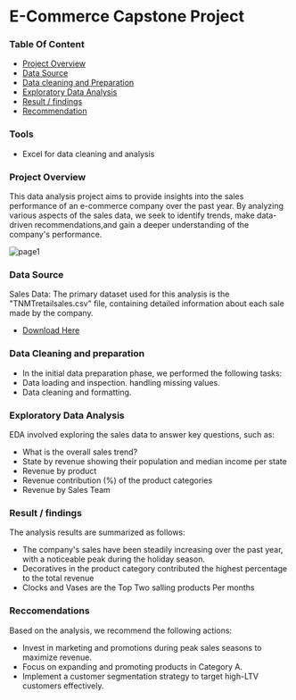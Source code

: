# E-Commerce Capstone Project

### Table Of Content
  - [Project Overview](#project-overview)
  - [Data Source](data-source)
  - [Data cleaning and Preparation](data-cleaning-and-preparation)
  - [Exploratory Data Analysis](exploratory-data-analysis)
  - [Result / findings](result-/-findings)
  - [Recommendation](recommendtion)
  
### Tools
- Excel for data cleaning and analysis 

### Project Overview
This data analysis project aims to provide insights into the sales performance of an e-commerce company over the 
past year. By analyzing various aspects of the sales data, we seek to identify trends, make data-driven recommendations,and gain a deeper understanding of the company's performance.

![page1](https://github.com/Sort4fun/Sales-Analysis/assets/152518490/a35fe679-faef-4471-b792-f15722a21d6d)



### Data Source
Sales Data: The primary dataset used for this analysis is the "TNMTretailsales.csv" file, containing detailed information about each sale made by the company.
  - [Download Here](https://import.cdn.thinkific.com/507876/courses/2143833/TNMTRetailsalesdocforCapstoneProject-230126-094456.xlsx)

### Data Cleaning and preparation
  - In the initial data preparation phase, we performed the following tasks:
  - Data loading and inspection. handling missing values.
  - Data cleaning and formatting.

### Exploratory Data Analysis
EDA involved exploring the sales data to answer key questions, such as:
  - What is the overall sales trend?
  - State by revenue showing their population and median income per state
  - Revenue by product
  - Revenue contribution (%) of the product categories
  - Revenue by  Sales Team

### Result / findings
The analysis results are summarized as follows:
   - The company's sales have been steadily increasing over the past year, with a noticeable peak during the holiday season.
   - Decoratives in the product category contributed the highest percentage to the total revenue
   - Clocks and Vases are the Top Two salling products Per months

### Reccomendations
Based on the analysis, we recommend the following actions:
- Invest in marketing and promotions during peak sales seasons to maximize revenue.
- Focus on expanding and promoting products in Category A.
- Implement a customer segmentation strategy to target high-LTV customers effectively.









